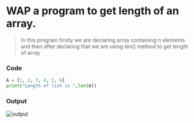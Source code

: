 # WAP a program to get length of an array.
> In this program firstly we are declaring array containing n elements and then after declaring that we are using len(<array>) method to get length of array
### Code

```python
A = [1, 2, 3, 4, 5, 6]
print("Length of list is ",len(A))
```
### Output

![output](https://user-images.githubusercontent.com/73333739/119135963-b288cf00-ba5c-11eb-8909-ae6a288fe829.png)
